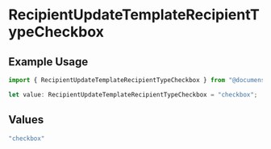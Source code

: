 # RecipientUpdateTemplateRecipientTypeCheckbox

## Example Usage

```typescript
import { RecipientUpdateTemplateRecipientTypeCheckbox } from "@documenso/sdk-typescript/models/operations";

let value: RecipientUpdateTemplateRecipientTypeCheckbox = "checkbox";
```

## Values

```typescript
"checkbox"
```